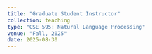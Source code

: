```yaml
---
title: "Graduate Student Instructor"
collection: teaching
type: "CSE 595: Natural Language Processing"
venue: "Fall, 2025"
date: 2025-08-30
---
```

